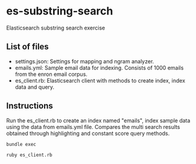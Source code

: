 # es-substring-search
Elasticsearch substring search exercise

## List of files
* settings.json: Settings for mapping and ngram analyzer.
* emails.yml: Sample email data for indexing. Consists of 1000 emails from the enron email corpus.
* es_client.rb: Elasticsearch client with methods to create index, index data and query.

## Instructions
Run the es_client.rb to create an index named "emails", index sample data using the data from emails.yml file. Compares the multi search results obtained through highlighting and constant score query methods. 

```
bundle exec
```

```
ruby es_client.rb
```
